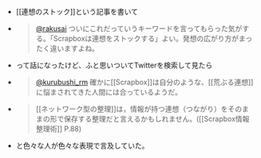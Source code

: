 
- [[連想のストック]]という記事を書いて
- > [@rakusai](https://twitter.com/rakusai/status/1095876131205464064) ついにこれだっていうキーワードを言ってもらった気がする。「Scrapboxは連想をストックする」よい。発想の広がり方がまったく違いますよね。
- って話になったけど、ふと思いついてTwitterを検索して見たら
- > [@kurubushi_rm](https://twitter.com/kurubushi_rm/status/1039851342255206400) 確かに[[Scrapbox]]は自分のような、[[荒ぶる連想]]に悩まされてきた人間には合っているようだ。
- > [[ネットワーク型の整理]]は，情報が持つ連想（つながり）をそのままの形で保存する整理だと言えるかもしれません。([[Scrapbox情報整理術]] P.88)
- と色々な人が色々な表現で言及していた。
